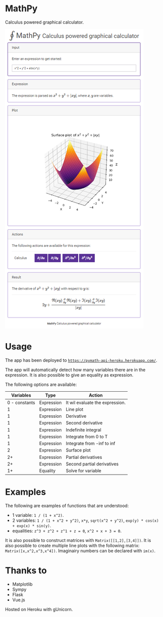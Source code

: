# MathPy

Calculus powered graphical calculator.

![Example](screenshots/ex1.png)

# Usage

The app has been deployed to [`https://pymath-api-heroku.herokuapp.com/`](https://pymath-api-heroku.herokuapp.com/).

The app will automatically detect how many variables there are in the expression. It is also possible to give an equality as expression.

The following options are available:

|Variables|Type|Action|
|--|--|--|
|0 - constants|Expression|It wil evaluate the expression.|
|1|Expression|Line plot|
|1|Expression|Derivative|
|1|Expression|Second derivative|
|1|Expression|Indefinite integral|
|1|Expression|Integrate from 0 to T|
|1|Expression|Integrate from -inf to inf|
|2|Expression|Surface plot|
|2+|Expression|Partial derivatives|
|2+|Expression|Second partial derivatives|
|1+|Equality|Solve for variable|

# Examples

The following are examples of functions that are understood:

 * 1 variable: `1 / (1 + x^2)`.
 * 2 variables: `1 / (1 + x^2 + y^2)`, `x*y`, `sqrt(x^2 + y^2)`, `exp(y) * cos(x) + exp(x) * sin(y)`.
 * equalities: `z^3 + z^2 + z^1 + z = 0`, `x^2 + x + 3 = 0`.

It is also possible to construct matrices with `Matrix([[1,2],[3,4]])`. It is also possible to create multiple line plots with the following matrix: `Matrix([x,x^2,x^3,x^4])`. Imaginairy numbers can be declared with `im(x)`.

# Thanks to

 * Matplotlib
 * Sympy
 * Flask
 * Vue.js

Hosted on Heroku with gUnicorn.